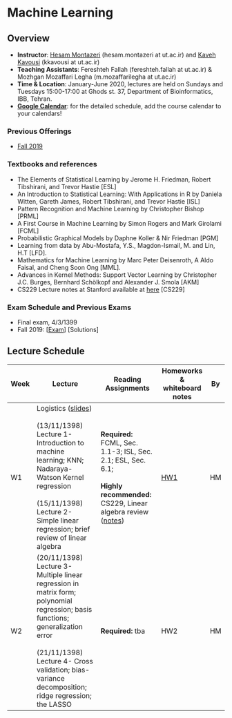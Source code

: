 # Machine Learning 

## Overview
- **Instructor**: [Hesam Montazeri](http://lcbb.ut.ac.ir) (hesam.montazeri at ut.ac.ir) and [Kaveh Kavousi](http://cbb.ut.ac.ir) (kkavousi at ut.ac.ir)
- **Teaching Assistants**: Fereshteh Fallah (fereshteh.fallah at ut.ac.ir) & Mozhgan Mozaffari Legha (m.mozaffarilegha at ut.ac.ir)
- **Time & Location**: January-June 2020, lectures are held on Sundays and Tuesdays 15:00-17:00 at Ghods st. 37, Department of Bioinformatics, IBB, Tehran.
- **[Google Calendar](https://calendar.google.com/calendar/embed?src=kcusveuj8kebja2cjf909fu8kk%40group.calendar.google.com&ctz=Asia%2FTehran)**: for the detailed schedule, add the course calendar to your calendars!

### Previous Offerings
- [Fall 2019](PreviousOfferings/Fall2019/) 
### Textbooks and references
- The Elements of Statistical Learning by Jerome H. Friedman, Robert Tibshirani, and Trevor Hastie [ESL]
- An Introduction to Statistical Learning: With Applications in R by Daniela Witten, Gareth James, Robert Tibshirani, and Trevor Hastie [ISL]
- Pattern Recognition and Machine Learning by Christopher Bishop  [PRML]
- A First Course in Machine Learning by Simon Rogers and Mark Girolami [FCML]
- Probabilistic Graphical Models by Daphne Koller & Nir Friedman [PGM]
- Learning from data by Abu-Mostafa, Y.S., Magdon-Ismail, M. and Lin, H.T [LFD].
- Mathematics for Machine Learning by Marc Peter Deisenroth, A Aldo Faisal, and Cheng Soon Ong [MML].
- Advances in Kernel Methods: Support Vector Learning by Christopher J.C. Burges, Bernhard Schölkopf and Alexander J. Smola [AKM]
- CS229 Lecture notes at Stanford available at [here](http://cs229.stanford.edu/syllabus.html) [CS229] 

### Exam Schedule and Previous Exams
- Final exam, 4/3/1399 
- Fall 2019: [[Exam](Exams/ML-2019-fall.pdf)] [Solutions]

## Lecture Schedule 

Week | Lecture | Reading Assignments | Homeworks & whiteboard notes | By |
 ------------- | -------------------------- | ------------- | ------------- | ------ |
W1 | Logistics ([slides](lectures/W01-L00-logistics.pdf)) <br> <br> (13/11/1398) Lecture 1- Introduction to machine learning; KNN; Nadaraya-Watson Kernel regression <br> <br>  (15/11/1398) Lecture 2- Simple linear regression; brief review of linear algebra | **Required:** FCML, Sec. 1.1-3; ISL, Sec. 2.1; ESL, Sec. 6.1; <br> <br>  **Highly recommended:** CS229, Linear algebra review ([notes](http://cs229.stanford.edu/summer2019/cs229-linalg.pdf)) | [HW1](homeworks/HW1.pdf) | HM |
W2 | (20/11/1398) Lecture 3- Multiple linear regression in matrix form; polynomial regression; basis functions; generalization error <br> <br>  (21/11/1398) Lecture 4- Cross validation; bias-variance decomposition; ridge regression; the LASSO  | **Required:** tba | HW2 | HM |


